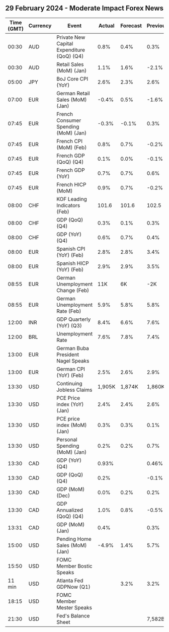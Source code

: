 ## 29 February 2024 - Moderate Impact Forex News

| Time (GMT) | Currency | Event | Actual | Forecast | Previous |
|------|----------|-------|--------|----------|----------|
| 00:30 | AUD | Private New Capital Expenditure (QoQ) (Q4) | 0.8% | 0.4% | 0.3% |
| 00:30 | AUD | Retail Sales (MoM) (Jan) | 1.1% | 1.6% | -2.1% |
| 05:00 | JPY | BoJ Core CPI (YoY) | 2.6% | 2.3% | 2.6% |
| 07:00 | EUR | German Retail Sales (MoM) (Jan) | -0.4% | 0.5% | -1.6% |
| 07:45 | EUR | French Consumer Spending (MoM) (Jan) | -0.3% | -0.1% | 0.3% |
| 07:45 | EUR | French CPI (MoM) (Feb) | 0.8% | 0.7% | -0.2% |
| 07:45 | EUR | French GDP (QoQ) (Q4) | 0.1% | 0.0% | -0.1% |
| 07:45 | EUR | French GDP (YoY) | 0.7% | 0.7% | 0.6% |
| 07:45 | EUR | French HICP (MoM) | 0.9% | 0.7% | -0.2% |
| 08:00 | CHF | KOF Leading Indicators (Feb) | 101.6 | 101.6 | 102.5 |
| 08:00 | CHF | GDP (QoQ) (Q4) | 0.3% | 0.1% | 0.3% |
| 08:00 | CHF | GDP (YoY) (Q4) | 0.6% | 0.7% | 0.4% |
| 08:00 | EUR | Spanish CPI (YoY) (Feb) | 2.8% | 2.8% | 3.4% |
| 08:00 | EUR | Spanish HICP (YoY) (Feb) | 2.9% | 2.9% | 3.5% |
| 08:55 | EUR | German Unemployment Change (Feb) | 11K | 6K | -2K |
| 08:55 | EUR | German Unemployment Rate (Feb) | 5.9% | 5.8% | 5.8% |
| 12:00 | INR | GDP Quarterly (YoY) (Q3) | 8.4% | 6.6% | 7.6% |
| 12:00 | BRL | Unemployment Rate | 7.6% | 7.8% | 7.4% |
| 13:00 | EUR | German Buba President Nagel Speaks |  |  |  |
| 13:00 | EUR | German CPI (YoY) (Feb) | 2.5% | 2.6% | 2.9% |
| 13:30 | USD | Continuing Jobless Claims | 1,905K | 1,874K | 1,860K |
| 13:30 | USD | PCE Price index (YoY) (Jan) | 2.4% | 2.4% | 2.6% |
| 13:30 | USD | PCE price index (MoM) (Jan) | 0.3% | 0.3% | 0.1% |
| 13:30 | USD | Personal Spending (MoM) (Jan) | 0.2% | 0.2% | 0.7% |
| 13:30 | CAD | GDP (YoY) (Q4) | 0.93% |  | 0.46% |
| 13:30 | CAD | GDP (QoQ) (Q4) | 0.2% |  | -0.1% |
| 13:30 | CAD | GDP (MoM) (Dec) | 0.0% | 0.2% | 0.2% |
| 13:30 | CAD | GDP Annualized (QoQ) (Q4) | 1.0% | 0.8% | -0.5% |
| 13:31 | CAD | GDP (MoM) (Jan) | 0.4% |  | 0.3% |
| 15:00 | USD | Pending Home Sales (MoM) (Jan) | -4.9% | 1.4% | 5.7% |
| 15:50 | USD | FOMC Member Bostic Speaks |  |  |  |
| 11 min | USD | Atlanta Fed GDPNow (Q1) |  | 3.2% | 3.2% |
| 18:15 | USD | FOMC Member Mester Speaks |  |  |  |
| 21:30 | USD | Fed's Balance Sheet |  |  | 7,582B |
